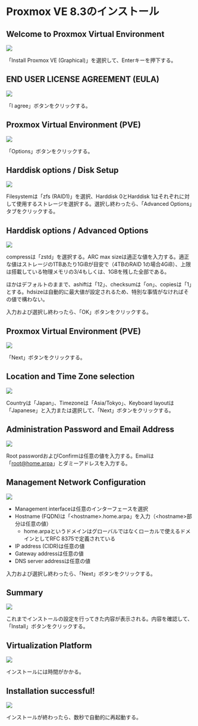 # Proxmox VE 8.3のインストール
## Welcome to Proxmox Virtual Environment
![](01_welcome.png)

「Install Proxmox VE (Graphical)」を選択して、Enterキーを押下する。

## END USER LICENSE AGREEMENT (EULA)
![](02_eula.png)

「I agree」ボタンをクリックする。

## Proxmox Virtual Environment (PVE)
![](03_pve.png)

「Options」ボタンをクリックする。

## Harddisk options / Disk Setup
![](04_harddisk_1.png)

Filesystemは「zfs (RAID1)」を選択、Harddisk 0とHarddisk 1はそれぞれに対して使用するストレージを選択する。選択し終わったら、「Advanced Options」タブをクリックする。

## Harddisk options / Advanced Options
![](05_harddisk_2.png)

compressは「zstd」を選択する。ARC max sizeは適正な値を入力する。適正な値はストレージの1TBあたり1GiBが目安で（4TBのRAID 1の場合4GiB）、上限は搭載している物理メモリの3/4もしくは、1GBを残した全部である。

ほかはデフォルトのままで、ashiftは「12」、checksumは「on」、copiesは「1」とする。hdsizeは自動的に最大値が設定されるため、特別な事情がなければその値で構わない。

入力および選択し終わったら、「OK」ボタンをクリックする。

## Proxmox Virtual Environment (PVE)
![](06_pve.png)

「Next」ボタンをクリックする。

## Location and Time Zone selection
![](07_location.png)

Countryは「Japan」、Timezoneは「Asia/Tokyo」、Keyboard layoutは「Japanese」と入力または選択して、「Next」ボタンをクリックする。

## Administration Password and Email Address
![](08_administration.png)

Root passwordおよびConfirmは任意の値を入力する。Emailは「root@home.arpa」とダミーアドレスを入力する。

## Management Network Configuration
![](09_network.png)

- Management interfaceは任意のインターフェースを選択
- Hostname (FQDN)は「\<hostname\>.home.arpa」を入力（\<hostname\>部分は任意の値）
    - home.arpaというドメインはグローバルではなくローカルで使えるドメインとしてRFC 8375で定義されている
- IP address (CIDR)は任意の値
- Gateway addressは任意の値
- DNS server addressは任意の値

入力および選択し終わったら、「Next」ボタンをクリックする。

## Summary
![](10_summary.png)

これまでインストールの設定を行ってきた内容が表示される。内容を確認して、「Install」ボタンをクリックする。

## Virtualization Platform
![](11_install.png)

インストールには時間がかかる。

## Installation successful!
![](12_successful.png)

インストールが終わったら、数秒で自動的に再起動する。
